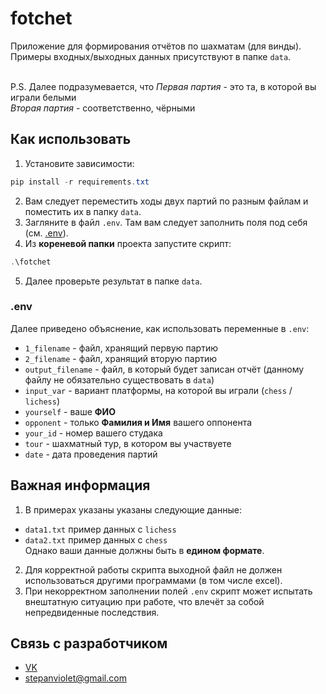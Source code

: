 # fotchet
Приложение для формирования отчётов по шахматам (для винды).<br />
Примеры входных/выходных данных присутствуют в папке ``data``.<br />
<br />

P.S. Далее подразумевается, что <i>Первая партия</i> - это та, в которой вы играли белыми<br />
<i>Вторая партия</i> - соответственно, чёрными

## Как использовать
1. Установите зависимости:
```powershell
pip install -r requirements.txt
```
2. Вам следует переместить ходы двух партий по разным файлам и поместить их в папку ``data``.
3. Загляните в файл ``.env``. Там вам следует заполнить поля под себя (см. [.env](https://github.com/1stepanviolet1/fotchet/tree/main?tab=readme-ov-file#env)).
4. Из <b>кореневой папки</b> проекта запустите скрипт:
```powershell
.\fotchet
```
5. Далее проверьте результат в папке ``data``.

### .env
Далее приведено объяснение, как использовать переменные в ``.env``:
- ``1_filename`` - файл, хранящий первую партию
- ``2_filename`` - файл, хранящий вторую партию
- ``output_filename`` - файл, в который будет записан отчёт (данному файлу не обязательно существовать в ``data``)
- ``input_var`` - вариант платформы, на которой вы играли (``chess`` / ``lichess``)
- ``yourself`` - ваше <b>ФИО</b>
- ``opponent`` - только <b>Фамилия и Имя</b> вашего оппонента
- ``your_id`` - номер вашего студака
- ``tour`` - шахматный тур, в котором вы участвуете
- ``date`` - дата проведения партий

## Важная информация
1. В примерах указаны указаны следующие данные:
- ``data1.txt`` пример данных с ``lichess``
- ``data2.txt`` пример данных с ``chess``<br />
Однако ваши данные должны быть в <b>едином формате</b>.

2. Для корректной работы скрипта выходной файл не должен использоваться другими программами (в том числе excel).
3. При некорректном заполнении полей ``.env`` скрипт может испытать внештатную ситуацию при работе, что влечёт за собой непредвиденные последствия.

## Связь с разработчиком
- [VK](https://vk.com/stepanviolet)
- stepanviolet@gmail.com
